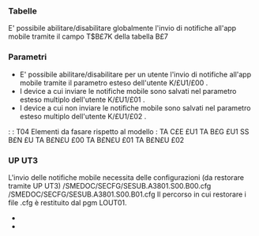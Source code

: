 
### Tabelle
E' possibile abilitare/disabilitare globalmente l'invio di notifiche all'app mobile tramite il campo T$B£7K della tabella B£7
### Parametri
-  E' possibile abilitare/disabilitare per un utente l'invio di notifiche all'app mobile tramite il parametro esteso dell'utente K/£U1/£00 .
-  I device a cui inviare le notifiche mobile sono salvati nel parametro esteso multiplo dell'utente K/£U1/£01 .
-  I device a cui non inviare le notifiche mobile sono salvati nel parametro esteso multiplo dell'utente K/£U1/£02 .

 :  : T04 Elementi da fasare rispetto al modello : 
TA C£E £U1
TA B£G £U1
SS B£N £U
TA B£N£U £00
TA B£N£U £01
TA B£N£U £02

### UP UT3
L'invio delle notifiche mobile necessita delle configurazioni (da restorare tramite UP UT3)
 /SMEDOC/SECFG/SESUB.A3801.S00.B00.cfg
 /SMEDOC/SECFG/SESUB.A3801.S00.B01.cfg
Il percorso in cui restorare i file .cfg è restituito dal pgm LOUT01.

- [](Sorgenti/DOC/OJ/PGM/TSTK14)
- [](Sorgenti/DOC/OJ/PGM/TSTK17)
